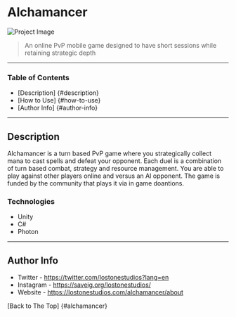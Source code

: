 # Alchamancer

![Project Image](https://lostonestudios.com/images/logo.png)

> An online PvP mobile game designed to have short sessions while retaining strategic depth

---

### Table of Contents

- [Description] {#description}
- [How to Use] {#how-to-use}
- [Author Info] {#author-info}

---

## Description

Alchamancer is a turn based PvP game where you strategically collect mana to cast spells and defeat your opponent. Each duel is a combination of turn based combat, strategy and resource management. You are able to play against other players online and versus an AI opponent. The game is funded by the community that plays it via in game doantions.

### Technologies

- Unity
- C#
- Photon

---

## Author Info

- Twitter - https://twitter.com/lostonestudios?lang=en
- Instagram - https://saveig.org/lostonestudios/
- Website - https://lostonestudios.com/alchamancer/about

[Back to The Top] {#alchamancer}

